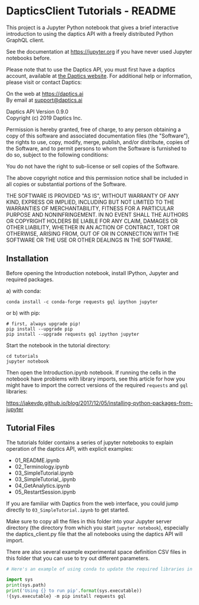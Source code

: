 # DapticsClient Tutorials - README

This project is a Jupyter Python notebook that gives a brief interactive introduction
to using the daptics API with a freely distributed Python GraphQL client.

See the documentation at https://jupyter.org if you have never used Jupyter notebooks before.

Please note that to use the Daptics API, you must first have a daptics account, available at [the Daptics website](https://daptics.ai). For additional help or information, please visit or contact Daptics:

On the web at https://daptics.ai  
By email at support@daptics.ai

Daptics API Version 0.9.0  
Copyright (c) 2019 Daptics Inc.

Permission is hereby granted, free of charge, to any person obtaining a copy of this software
and associated documentation files (the "Software"), the rights to use, copy, modify, merge,
publish, and/or distribute, copies of the Software, and to permit persons to whom the Software
is furnished to do so, subject to the following conditions:

You do not have the right to sub-license or sell copies of the Software.

The above copyright notice and this permission notice shall be included in all copies or
substantial portions of the Software.

THE SOFTWARE IS PROVIDED "AS IS", WITHOUT WARRANTY OF ANY KIND, EXPRESS OR IMPLIED, INCLUDING
BUT NOT LIMITED TO THE WARRANTIES OF MERCHANTABILITY, FITNESS FOR A PARTICULAR PURPOSE AND
NONINFRINGEMENT. IN NO EVENT SHALL THE AUTHORS OR COPYRIGHT HOLDERS BE LIABLE FOR ANY CLAIM,
DAMAGES OR OTHER LIABILITY, WHETHER IN AN ACTION OF CONTRACT, TORT OR OTHERWISE, ARISING FROM,
OUT OF OR IN CONNECTION WITH THE SOFTWARE OR THE USE OR OTHER DEALINGS IN THE SOFTWARE.


## Installation

Before opening the Introduction notebook, install IPython, Jupyter and required packages.

a) with conda:

```
conda install -c conda-forge requests gql ipython jupyter
```

or b) with pip:

```
# first, always upgrade pip!
pip install --upgrade pip
pip install --upgrade requests gql ipython jupyter
```

Start the notebook in the tutorial directory:

```
cd tutorials
jupyter notebook
```

Then open the Introduction.ipynb notebook. If running the cells in the notebook have
problems with library imports, see this article for how you might have to import the
correct versions of the required `requests` and `gql` libraries:

https://jakevdp.github.io/blog/2017/12/05/installing-python-packages-from-jupyter


## Tutorial Files

The tutorials folder contains a series of jupyter notebooks to explain operation of the daptics API, with explicit examples:

* 01_README.ipynb
* 02_Terminology.ipynb
* 03_SimpleTutorial.ipynb
* 03_SimpleTutorial_.ipynb
* 04_GetAnalytics.ipynb
* 05_RestartSession.ipynb

If you are familiar with Daptics from the web interface, you could jump directly to `03_SimpleTutorial.ipynb` to get started.

Make sure to copy all the files in this folder into your
Jupyter server directory (the directory from which you start `jupyter notebook`), especially the daptics_client.py file that the all notebooks using the daptics API  will import.

There are also several example experimental space definition CSV files in this
folder that you can use to try out different parameters.

```python
# Here's an example of using conda to update the required libraries in Jupyter-land.

import sys
print(sys.path)
print('Using {} to run pip'.format(sys.executable))
!{sys.executable} -m pip install requests gql
```
